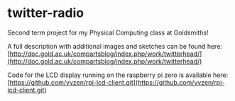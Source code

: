 # twitter-radio
Second term project for my Physical Computing class at Goldsmiths!

A full description with additional images and sketches can be found here: [http://doc.gold.ac.uk/compartsblog/index.php/work/twitterhead/](http://doc.gold.ac.uk/compartsblog/index.php/work/twitterhead/)

Code for the LCD display running on the raspberry pi zero is available here: [https://github.com/vvzen/rpi-lcd-client.git](https://github.com/vvzen/rpi-lcd-client.git)

